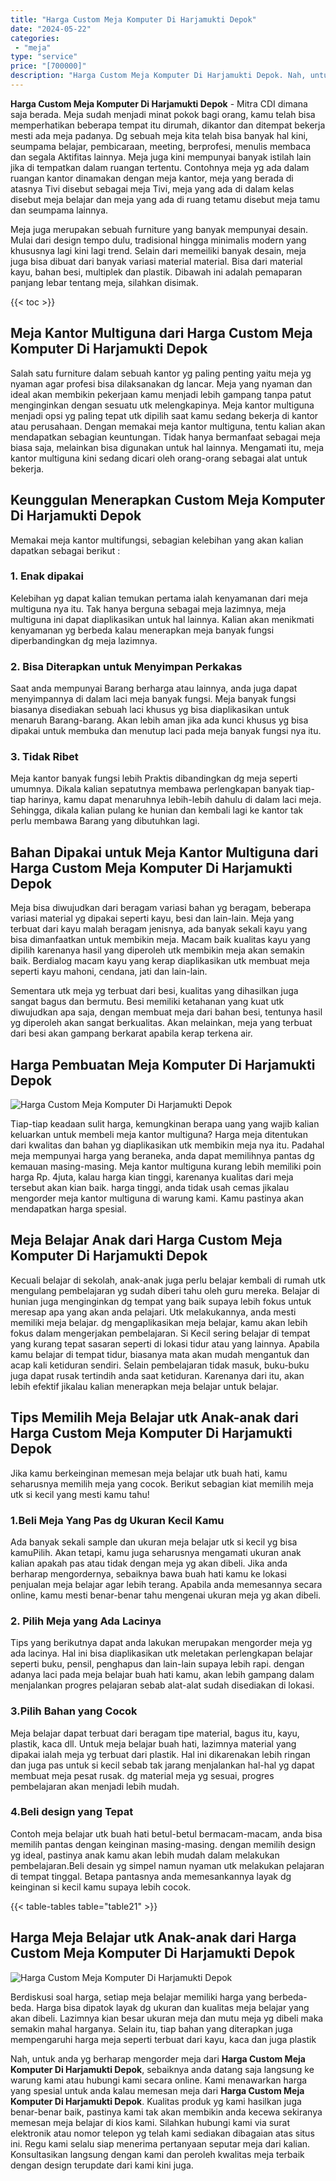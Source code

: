 ```yaml
---
title: "Harga Custom Meja Komputer Di Harjamukti Depok"
date: "2024-05-22"
categories:
 - "meja"
type: "service"
price: "[700000]"
description: "Harga Custom Meja Komputer Di Harjamukti Depok. Nah, untuk anda yg berharap mengorder meja dari **Harga Custom Meja Komputer Di Harjamukti Depok**, sebaiknya..."
---
```


**Harga Custom Meja Komputer Di Harjamukti Depok** - Mitra CDI dimana saja berada. Meja sudah menjadi minat pokok bagi orang, kamu telah bisa memperhatikan beberapa tempat itu dirumah, dikantor dan ditempat bekerja mesti ada meja padanya. Dg sebuah meja kita telah bisa banyak hal kini, seumpama belajar, pembicaraan, meeting, berprofesi, menulis membaca dan segala Aktifitas lainnya. Meja juga kini mempunyai banyak istilah lain jika di tempatkan dalam ruangan tertentu. Contohnya meja yg ada dalam ruangan kantor dinamakan dengan meja kantor, meja yang berada di atasnya Tivi disebut sebagai meja Tivi, meja yang ada di dalam kelas disebut meja belajar dan meja yang ada di ruang tetamu disebut meja tamu dan seumpama lainnya.

Meja juga merupakan sebuah furniture yang banyak mempunyai desain. Mulai dari design tempo dulu, tradisional hingga minimalis modern yang khususnya lagi kini lagi trend. Selain dari memeiliki banyak desain, meja juga bisa dibuat dari banyak variasi material material. Bisa dari material kayu, bahan besi, multiplek dan plastik. Dibawah ini adalah pemaparan panjang lebar tentang meja, silahkan disimak.

{{< toc >}}

## Meja Kantor Multiguna dari Harga Custom Meja Komputer Di Harjamukti Depok

Salah satu furniture dalam sebuah kantor yg paling penting yaitu meja yg nyaman agar profesi bisa dilaksanakan dg lancar. Meja yang nyaman dan ideal akan membikin pekerjaan kamu menjadi lebih gampang tanpa patut menginginkan dengan sesuatu utk melengkapinya. Meja kantor multiguna menjadi opsi yg paling tepat utk dipilih saat kamu sedang bekerja di kantor atau perusahaan. Dengan memakai meja kantor multiguna, tentu kalian akan mendapatkan sebagian keuntungan. Tidak hanya bermanfaat sebagai meja biasa saja, melainkan bisa digunakan untuk hal lainnya. Mengamati itu, meja kantor multiguna kini sedang dicari oleh orang-orang sebagai alat untuk bekerja.

## Keunggulan Menerapkan Custom Meja Komputer Di Harjamukti Depok

Memakai meja kantor multifungsi, sebagian kelebihan yang akan kalian dapatkan sebagai berikut :

### 1\. Enak dipakai

Kelebihan yg dapat kalian temukan pertama ialah kenyamanan dari meja multiguna nya itu. Tak hanya berguna sebagai meja lazimnya, meja multiguna ini dapat diaplikasikan untuk hal lainnya. Kalian akan menikmati kenyamanan yg berbeda kalau menerapkan meja banyak fungsi diperbandingkan dg meja lazimnya.

### 2\. Bisa Diterapkan untuk Menyimpan Perkakas

Saat anda mempunyai Barang berharga atau lainnya, anda juga dapat menyimpannya di dalam laci meja banyak fungsi. Meja banyak fungsi biasanya disediakan sebuah laci khusus yg bisa diaplikasikan untuk menaruh Barang-barang. Akan lebih aman jika ada kunci khusus yg bisa dipakai untuk membuka dan menutup laci pada meja banyak fungsi nya itu.

### 3\. Tidak Ribet

Meja kantor banyak fungsi lebih Praktis dibandingkan dg meja seperti umumnya. Dikala kalian sepatutnya membawa perlengkapan banyak tiap-tiap harinya, kamu dapat menaruhnya lebih-lebih dahulu di dalam laci meja. Sehingga, dikala kalian pulang ke hunian dan kembali lagi ke kantor tak perlu membawa Barang yang dibutuhkan lagi.

## Bahan Dipakai untuk Meja Kantor Multiguna dari Harga Custom Meja Komputer Di Harjamukti Depok

Meja bisa diwujudkan dari beragam variasi bahan yg beragam, beberapa variasi material yg dipakai seperti kayu, besi dan lain-lain. Meja yang terbuat dari kayu malah beragam jenisnya, ada banyak sekali kayu yang bisa dimanfaatkan untuk membikin meja. Macam baik kualitas kayu yang dipilih karenanya hasil yang diperoleh utk membikin meja akan semakin baik. Berdialog macam kayu yang kerap diaplikasikan utk membuat meja seperti kayu mahoni, cendana, jati dan lain-lain.

Sementara utk meja yg terbuat dari besi, kualitas yang dihasilkan juga sangat bagus dan bermutu. Besi memiliki ketahanan yang kuat utk diwujudkan apa saja, dengan membuat meja dari bahan besi, tentunya hasil yg diperoleh akan sangat berkualitas. Akan melainkan, meja yang terbuat dari besi akan gampang berkarat apabila kerap terkena air.

## Harga Pembuatan Meja Komputer Di Harjamukti Depok

![Harga Custom Meja Komputer Di Harjamukti Depok](/images/meja/meja-dewasa-024.jpg)

Tiap-tiap keadaan sulit harga, kemungkinan berapa uang yang wajib kalian keluarkan untuk membeli meja kantor multiguna? Harga meja ditentukan dari kwalitas dan bahan yg diaplikasikan utk membikin meja nya itu. Padahal meja mempunyai harga yang beraneka, anda dapat memilihnya pantas dg kemauan masing-masing. Meja kantor multiguna kurang lebih memiliki poin harga Rp. 4juta, kalau harga kian tinggi, karenanya kualitas dari meja tersebut akan kian baik. harga tinggi, anda tidak usah cemas jikalau mengorder meja kantor multiguna di warung kami. Kamu pastinya akan mendapatkan harga spesial.

## Meja Belajar Anak dari Harga Custom Meja Komputer Di Harjamukti Depok

Kecuali belajar di sekolah, anak-anak juga perlu belajar kembali di rumah utk mengulang pembelajaran yg sudah diberi tahu oleh guru mereka. Belajar di hunian juga menginginkan dg tempat yang baik supaya lebih fokus untuk meresap apa yang akan anda pelajari. Utk melakukannya, anda mesti memiliki meja belajar. dg mengaplikasikan meja belajar, kamu akan lebih fokus dalam mengerjakan pembelajaran. Si Kecil sering belajar di tempat yang kurang tepat sasaran seperti di lokasi tidur atau yang lainnya. Apabila kamu belajar di tempat tidur, biasanya mata akan mudah mengantuk dan acap kali ketiduran sendiri. Selain pembelajaran tidak masuk, buku-buku juga dapat rusak tertindih anda saat ketiduran. Karenanya dari itu, akan lebih efektif jikalau kalian menerapkan meja belajar untuk belajar.

## Tips Memilih Meja Belajar utk Anak-anak dari Harga Custom Meja Komputer Di Harjamukti Depok

Jika kamu berkeinginan memesan meja belajar utk buah hati, kamu seharusnya memilih meja yang cocok. Berikut sebagian kiat memilih meja utk si kecil yang mesti kamu tahu!

### 1.Beli Meja Yang Pas dg Ukuran Kecil Kamu

Ada banyak sekali sample dan ukuran meja belajar utk si kecil yg bisa kamuPilih. Akan tetapi, kamu juga seharusnya mengamati ukuran anak kalian apakah pas atau tidak dengan meja yg akan dibeli. Jika anda berharap mengordernya, sebaiknya bawa buah hati kamu ke lokasi penjualan meja belajar agar lebih terang. Apabila anda memesannya secara online, kamu mesti benar-benar tahu mengenai ukuran meja yg akan dibeli.

### 2\. Pilih Meja yang Ada Lacinya

Tips yang berikutnya dapat anda lakukan merupakan mengorder meja yg ada lacinya. Hal ini bisa diaplikasikan utk meletakan perlengkapan belajar seperti buku, pensil, penghapus dan lain-lain supaya lebih rapi. dengan adanya laci pada meja belajar buah hati kamu, akan lebih gampang dalam menjalankan progres pelajaran sebab alat-alat sudah disediakan di lokasi.

### 3.Pilih Bahan yang Cocok

Meja belajar dapat terbuat dari beragam tipe material, bagus itu, kayu, plastik, kaca dll. Untuk meja belajar buah hati, lazimnya material yang dipakai ialah meja yg terbuat dari plastik. Hal ini dikarenakan lebih ringan dan juga pas untuk si kecil sebab tak jarang menjalankan hal-hal yg dapat membuat meja pesat rusak. dg material meja yg sesuai, progres pembelajaran akan menjadi lebih mudah.

### 4.Beli design yang Tepat

Contoh meja belajar utk buah hati betul-betul bermacam-macam, anda bisa memilih pantas dengan keinginan masing-masing. dengan memilih design yg ideal, pastinya anak kamu akan lebih mudah dalam melakukan pembelajaran.Beli desain yg simpel namun nyaman utk melakukan pelajaran di tempat tinggal. Betapa pantasnya anda memesankannya layak dg keinginan si kecil kamu supaya lebih cocok.

{{< table-tables table="table21" >}}

## Harga Meja Belajar utk Anak-anak dari Harga Custom Meja Komputer Di Harjamukti Depok

![Harga Custom Meja Komputer Di Harjamukti Depok](/images/meja/meja-anak-014.jpg)

Berdiskusi soal harga, setiap meja belajar memiliki harga yang berbeda-beda. Harga bisa dipatok layak dg ukuran dan kualitas meja belajar yang akan dibeli. Lazimnya kian besar ukuran meja dan mutu meja yg dibeli maka semakin mahal harganya. Selain itu, tiap bahan yang diterapkan juga mempengaruhi harga meja seperti terbuat dari kayu, kaca dan juga plastik

Nah, untuk anda yg berharap mengorder meja dari **Harga Custom Meja Komputer Di Harjamukti Depok**, sebaiknya anda datang saja langsung ke warung kami atau hubungi kami secara online. Kami menawarkan harga yang spesial untuk anda kalau memesan meja dari **Harga Custom Meja Komputer Di Harjamukti Depok**. Kualitas produk yg kami hasilkan juga benar-benar baik, pastinya kami tak akan membikin anda kecewa sekiranya memesan meja belajar di kios kami. Silahkan hubungi kami via surat elektronik atau nomor telepon yg telah kami sediakan dibagaian atas situs ini. Regu kami selalu siap menerima pertanyaan seputar meja dari kalian. Konsultasikan langsung dengan kami dan peroleh kwalitas meja terbaik dengan design terupdate dari kami kini juga.
